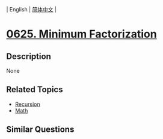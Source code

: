 
| English | [简体中文](README.md) |
# [0625. Minimum Factorization](https://leetcode-cn.com/problems/minimum-factorization/)
## Description
None
## Related Topics
- [Recursion](https://leetcode-cn.com/tag/recursion)
- [Math](https://leetcode-cn.com/tag/math)
## Similar Questions

